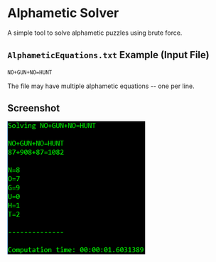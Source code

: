 # Alphametic Solver

A simple tool to solve alphametic puzzles using brute force.

## `AlphameticEquations.txt` Example (Input File)

```txt
NO+GUN+NO=HUNT
```

The file may have multiple alphametic equations -- one per line.

## Screenshot

![Screenshot](media/screenshot.png)
